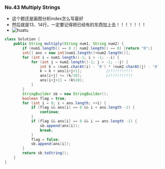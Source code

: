 ### No.43 Multiply Strings
* 这个题还是画图分析index怎么写最好
* 然后就是13、14行，一定要记得把已经有的东西加上去！！！！！！！
* ![huatu](https://drscdn.500px.org/photo/130178585/m%3D2048/300d71f784f679d5e70fadda8ad7d68f)
```java
class Solution {
    public String multiply(String num1, String num2) {
        if (num1.length() == 0 || num2.length() == 0) {return "0";}
        int[] ans = new int[num1.length()+num2.length()];
        for (int i = num1.length()-1; i > -1; --i) {
            for (int j = num2.length()-1; j > -1; --j) {
                int k = (num1.charAt(i) - '0') * (num2.charAt(j) - '0');
                k = k + ans[i+j+1];           //!!!!!!!!!!
                ans[i+j] += (k/10);           //!!!!!!!!!!
                ans[i+j+1] = (k%10);
            }
        }
        StringBuilder sb = new StringBuilder();
        boolean flag = true;
        for (int i = 0; i < ans.length; ++i) {
            if (flag && ans[i] == 0 && i < ans.length -1) {
                continue;
            }
            if (flag && ans[i] == 0 && i == ans.length -1) {
                sb.append(ans[i]);
                break;
            }
            flag = false;
            sb.append(ans[i]);
        }
        return sb.toString();
    }
}
```
